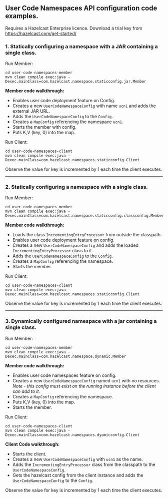 ## User Code Namespaces API configuration code examples. 

Requires a Hazelcast Enterprise licence.  Download a trial key from https://hazelcast.com/get-started/


### 1. Statically configuring a namespace with a JAR containing a single class. 

Run Member:

```
cd user-code-namespaces-member
mvn clean compile exec:java -Dexec.mainClass=com.hazelcast.namespace.staticconfig.jar.Member
```

**Member code walkthrough:**

- Enables user code deployment feature on Config.
- Creates a new `UserCodeNamespaceConfig` with name `ucn1` and adds the external JAR URL.
- Adds the `UserCodeNamespaceConfig` to the `Config`.
- Creates a `MapConfig` referencing the namespace `ucn1`.
- Starts the member with config.
- Puts K,V (key, 0) into the map. 

Run Client:

```
cd user-code-namespaces-client
mvn clean compile exec:java -Dexec.mainClass=com.hazelcast.namespaces.staticconfig.Client
```

Observe the value for key is incremented by 1 each time the client executes.

_____

### 2. Statically configuring a namespace with a single class.

Run Member:

```
cd user-code-namespaces-member
mvn clean compile exec:java -Dexec.mainClass=com.hazelcast.namespace.staticconfig.classconfig.Member
```

**Member code walkthrough:**

- Loads the class `IncrementingEntryProcessor` from outside the classpath.
- Enables user code deployment feature on config.
- Creates a new `UserCodeNamespaceConfig` and adds the loaded `IncrementingEntryProcessor` class to it.
- Adds the `UserCodeNamespaceConfig` to the `Config`.
- Creates a `MapConfig` referencing the namespace.
- Starts the member.

Run Client:

```
cd user-code-namespaces-client
mvn clean compile exec:java -Dexec.mainClass=com.hazelcast.namespaces.staticconfig.Client
```

Observe the value for key is incremented by 1 each time the client executes.

-----

### 3. Dynamically configured namespace with a jar containing a single class. 


Run Member:

```
cd user-code-namespaces-member
mvn clean compile exec:java -Dexec.mainClass=com.hazelcast.namespace.dynamic.Member
```

**Member code walkthrough:**

- Enables user code namespaces feature on config.
- Creates a new `UserCodeNamespaceConfig` named `ucn1` with no resources. 
*Note - this config must exist on the running instance before the client can add to it.*
- Creates a `MapConfig` referencing the namespace.
- Puts K,V (key, 0) into the map.
- Starts the member.


Run Client:

```
cd user-code-namespaces-client
mvn clean compile exec:java -Dexec.mainClass=com.hazelcast.namespaces.dyamicconfig.Client
```

**Client Code walkthrough:**

- Starts the client.
- Creates a new `UserCodeNamespaceConfig` with `ucn1` as the name.
- Adds the `IncrementingEntryProcessor` class from the classpath to the `UserCodeNamespaceConfig`.
- Gets the hazelcast config from the client instance and adds the `UserCodeNamespaceConfig` to the `Config`.


Observe the value for key is incremented by 1 each time the client executes.
